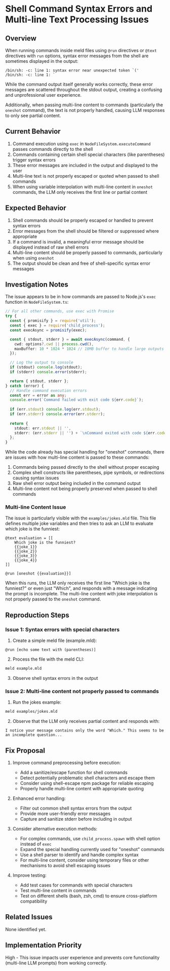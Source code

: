 # Shell Command Syntax Errors and Multi-line Text Processing Issues

## Overview

When running commands inside meld files using `@run` directives or `@text` directives with `run` options, syntax error messages from the shell are sometimes displayed in the output:

```
/bin/sh: -c: line 1: syntax error near unexpected token `('
/bin/sh: -c: line 1: `   
```

While the command output itself generally works correctly, these error messages are scattered throughout the stdout output, creating a confusing and unprofessional user experience.

Additionally, when passing multi-line content to commands (particularly the `oneshot` command), the text is not properly handled, causing LLM responses to only see partial content.

## Current Behavior

1. Command execution using `exec` in `NodeFileSystem.executeCommand` passes commands directly to the shell
2. Commands containing certain shell special characters (like parentheses) trigger syntax errors
3. These error messages are included in the output and displayed to the user
4. Multi-line text is not properly escaped or quoted when passed to shell commands
5. When using variable interpolation with multi-line content in `oneshot` commands, the LLM only receives the first line or partial content

## Expected Behavior

1. Shell commands should be properly escaped or handled to prevent syntax errors
2. Error messages from the shell should be filtered or suppressed where appropriate
3. If a command is invalid, a meaningful error message should be displayed instead of raw shell errors
4. Multi-line content should be properly passed to commands, particularly when using `oneshot`
5. The output should be clean and free of shell-specific syntax error messages

## Investigation Notes

The issue appears to be in how commands are passed to Node.js's `exec` function in `NodeFileSystem.ts`:

```typescript
// For all other commands, use exec with Promise
try {
  const { promisify } = require('util');
  const { exec } = require('child_process');
  const execAsync = promisify(exec);

  const { stdout, stderr } = await execAsync(command, {
    cwd: options?.cwd || process.cwd(),
    maxBuffer: 10 * 1024 * 1024 // 10MB buffer to handle large outputs
  });

  // Log the output to console
  if (stdout) console.log(stdout);
  if (stderr) console.error(stderr);

  return { stdout, stderr };
} catch (error) {
  // Handle command execution errors
  const err = error as any;
  console.error(`Command failed with exit code ${err.code}`);
  
  if (err.stdout) console.log(err.stdout);
  if (err.stderr) console.error(err.stderr);
  
  return {
    stdout: err.stdout || '',
    stderr: (err.stderr || '') + `\nCommand exited with code ${err.code}`
  };
}
```

While the code already has special handling for "oneshot" commands, there are issues with how multi-line content is passed to these commands:

1. Commands being passed directly to the shell without proper escaping
2. Complex shell constructs like parentheses, pipe symbols, or redirections causing syntax issues
3. Raw shell error output being included in the command output
4. Multi-line content not being properly preserved when passed to shell commands

### Multi-line Content Issue

The issue is particularly visible with the `examples/jokes.mld` file. This file defines multiple joke variables and then tries to ask an LLM to evaluate which joke is the funniest:

```
@text evaluation = [[
    Which joke is the funniest?
    {{joke_1}}
    {{joke_2}}
    {{joke_3}}
    {{joke_4}}
]]

@run [oneshot {{evaluation}}]
```

When this runs, the LLM only receives the first line "Which joke is the funniest?" or even just "Which", and responds with a message indicating the prompt is incomplete. The multi-line content with joke interpolation is not properly passed to the `oneshot` command.

## Reproduction Steps

### Issue 1: Syntax errors with special characters

1. Create a simple meld file (example.mld):
```
@run [echo some text with (parentheses)]
```

2. Process the file with the meld CLI:
```bash
meld example.mld
```

3. Observe shell syntax errors in the output

### Issue 2: Multi-line content not properly passed to commands

1. Run the jokes example:
```bash
meld examples/jokes.mld
```

2. Observe that the LLM only receives partial content and responds with:
```
I notice your message contains only the word "Which." This seems to be an incomplete question...
```

## Fix Proposal

1. Improve command preprocessing before execution:
   - Add a sanitize/escape function for shell commands
   - Detect potentially problematic shell characters and escape them
   - Consider using shell-escape npm package for reliable escaping
   - Properly handle multi-line content with appropriate quoting

2. Enhanced error handling:
   - Filter out common shell syntax errors from the output
   - Provide more user-friendly error messages
   - Capture and sanitize stderr before including in output

3. Consider alternative execution methods:
   - For complex commands, use `child_process.spawn` with shell option instead of `exec`
   - Expand the special handling currently used for "oneshot" commands
   - Use a shell parser to identify and handle complex syntax
   - For multi-line content, consider using temporary files or other mechanisms to avoid shell escaping issues

4. Improve testing:
   - Add test cases for commands with special characters
   - Test multi-line content in commands
   - Test on different shells (bash, zsh, cmd) to ensure cross-platform compatibility

## Related Issues

None identified yet.

## Implementation Priority

High - This issue impacts user experience and prevents core functionality (multi-line LLM prompts) from working correctly. 